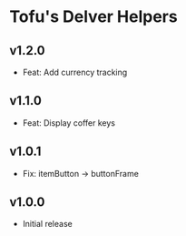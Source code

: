 # Tofu's Delver Helpers

## v1.2.0

- Feat: Add currency tracking

## v1.1.0

- Feat: Display coffer keys

## v1.0.1

- Fix: itemButton -> buttonFrame

## v1.0.0

- Initial release
